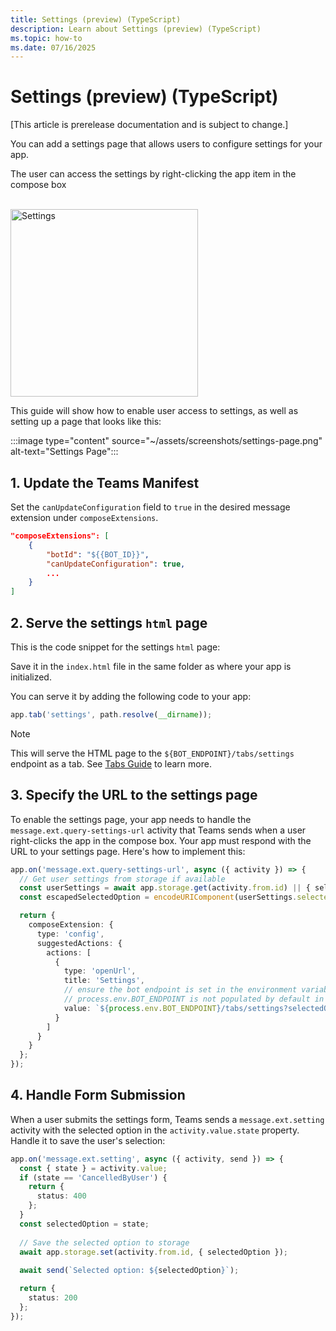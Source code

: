 ```yaml
---
title: Settings (preview) (TypeScript)
description: Learn about Settings (preview) (TypeScript)
ms.topic: how-to
ms.date: 07/16/2025
---
```


# Settings (preview) (TypeScript)

[This article is prerelease documentation and is subject to change.]

You can add a settings page that allows users to configure settings for your app.

The user can access the settings by right-clicking the app item in the compose box

<br/>   
<img src={SettingsImgUrl} height="300px" alt="Settings" />

This guide will show how to enable user access to settings, as well as setting up a page that looks like this:

:::image type="content" source="~/assets/screenshots/settings-page.png" alt-text="Settings Page":::

## 1. Update the Teams Manifest

Set the `canUpdateConfiguration` field to `true` in the desired message extension under `composeExtensions`.

```json
"composeExtensions": [
    {
        "botId": "${{BOT_ID}}",
        "canUpdateConfiguration": true,
        ...
    }
]
```

## 2. Serve the settings `html` page

This is the code snippet for the settings `html` page:

<FileCodeBlock
    lang="html"
    src="/generated-snippets/ts/index.snippet.message-ext-settings-page.html"
/>

Save it in the `index.html` file in the same folder as where your app is initialized.

You can serve it by adding the following code to your app:

```ts
app.tab('settings', path.resolve(__dirname));
```

> [!NOTE]
> This will serve the HTML page to the `${BOT_ENDPOINT}/tabs/settings` endpoint as a tab. See [Tabs Guide](../tabs/overview.md) to learn more.

## 3. Specify the URL to the settings page

To enable the settings page, your app needs to handle the `message.ext.query-settings-url` activity that Teams sends when a user right-clicks the app in the compose box. Your app must respond with the URL to your settings page. Here's how to implement this:

```ts
app.on('message.ext.query-settings-url', async ({ activity }) => {
  // Get user settings from storage if available
  const userSettings = await app.storage.get(activity.from.id) || { selectedOption: '' };
  const escapedSelectedOption = encodeURIComponent(userSettings.selectedOption);

  return {
    composeExtension: {
      type: 'config',
      suggestedActions: {
        actions: [
          {
            type: 'openUrl',
            title: 'Settings',
            // ensure the bot endpoint is set in the environment variables
            // process.env.BOT_ENDPOINT is not populated by default in the Teams Toolkit setup. 
            value: `${process.env.BOT_ENDPOINT}/tabs/settings?selectedOption=${escapedSelectedOption}`
          }
        ]
      }
    }
  };
});
```

## 4. Handle Form Submission

When a user submits the settings form, Teams sends a `message.ext.setting` activity with the selected option in the `activity.value.state` property. Handle it to save the user's selection:

```ts
app.on('message.ext.setting', async ({ activity, send }) => {
  const { state } = activity.value;
  if (state == 'CancelledByUser') {
    return {
      status: 400
    };
  }
  const selectedOption = state;
  
  // Save the selected option to storage
  await app.storage.set(activity.from.id, { selectedOption });
  
  await send(`Selected option: ${selectedOption}`);

  return {
    status: 200
  };
});
```